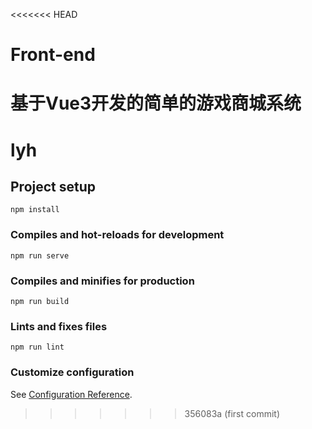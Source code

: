 <<<<<<< HEAD
# Front-end
基于Vue3开发的简单的游戏商城系统
=======
# lyh

## Project setup
```
npm install
```

### Compiles and hot-reloads for development
```
npm run serve
```

### Compiles and minifies for production
```
npm run build
```

### Lints and fixes files
```
npm run lint
```

### Customize configuration
See [Configuration Reference](https://cli.vuejs.org/config/).
>>>>>>> 356083a (first commit)
